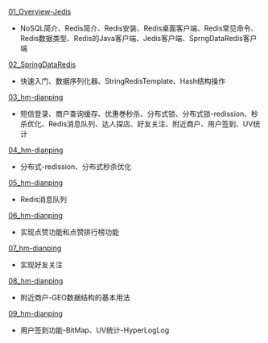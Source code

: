 [01_Overview-Jedis](https://github.com/Li-ShiLin/Programming-Learning-Note-Code/blob/master/003_Redis/01_Overview-Jedis/README.md)

- NoSQL简介、Redis简介、Redis安装、Redis桌面客户端、Redis常见命令、Redis数据类型、Redis的Java客户端、Jedis客户端、SprngDataRedis客户端

[02_SpringDataRedis](https://github.com/Li-ShiLin/Programming-Learning-Note-Code/blob/master/003_Redis/02_SpringDataRedis/README.md)

- 快速入门、数据序列化器、StringRedisTemplate、Hash结构操作

[03_hm-dianping](https://github.com/Li-ShiLin/Programming-Learning-Note-Code/blob/master/003_Redis/03_hm-dianping/README.md)

- 短信登录、商户查询缓存、优惠巻秒杀、分布式锁、分布式锁-redission、秒杀优化、Redis消息队列、达人探店、好友关注、附近商户、用户签到、UV统计

[04_hm-dianping](https://github.com/Li-ShiLin/Programming-Learning-Note-Code/blob/master/003_Redis/04_hm-dianping/README.md)

- 分布式-redission、分布式秒杀优化

[05_hm-dianping](https://github.com/Li-ShiLin/Programming-Learning-Note-Code/blob/master/003_Redis/05_hm-dianping/README.md)

- Redis消息队列

[06_hm-dianping](https://github.com/Li-ShiLin/Programming-Learning-Note-Code/blob/master/003_Redis/06_hm-dianping/README.md)

- 实现点赞功能和点赞排行榜功能

[07_hm-dianping](https://github.com/Li-ShiLin/Programming-Learning-Note-Code/blob/master/003_Redis/07_hm-dianping/README.md)

- 实现好友关注

[08_hm-dianping](https://github.com/Li-ShiLin/Programming-Learning-Note-Code/blob/master/003_Redis/08_hm-dianping/README.md)

- 附近商户-GEO数据结构的基本用法

[09_hm-dianping](https://github.com/Li-ShiLin/Programming-Learning-Note-Code/blob/master/003_Redis/09_hm-dianping/README.md)

- 用户签到功能-BitMap、UV统计-HyperLogLog
